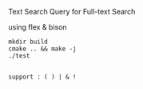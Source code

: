 Text Search Query for Full-text Search

using flex & bison


    mkdir build 
    cmake .. && make -j
    ./test


    support : ( ) | & ! 
    
